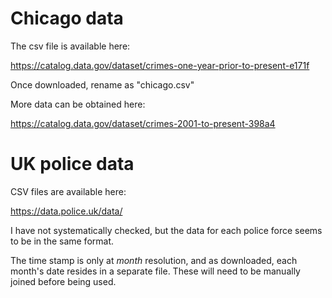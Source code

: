 # Chicago data

The csv file is available here:

https://catalog.data.gov/dataset/crimes-one-year-prior-to-present-e171f

Once downloaded, rename as "chicago.csv"

More data can be obtained here:

https://catalog.data.gov/dataset/crimes-2001-to-present-398a4


# UK police data

CSV files are available here:

https://data.police.uk/data/

I have not systematically checked, but the data for each police force seems to
be in the same format.

The time stamp is only at _month_ resolution, and as downloaded, each month's
date resides in a separate file.  These will need to be manually joined before
being used.